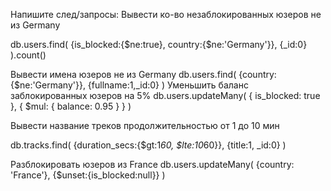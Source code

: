 
Напишите след/запросы:
Вывести ко-во незаблокированных юзеров не из Germany

db.users.find(
{is_blocked:{$ne:true}, country:{$ne:'Germany'}},
{_id:0}
).count()

Вывести имена юзеров не из Germany
db.users.find(
{country:{$ne:'Germany'}},
{fullname:1,_id:0}
)
Уменьшить баланс заблокированных юзеров на 5%
db.users.updateMany(
{ is_blocked: true },
{ $mul: { balance: 0.95 } }
)

Вывести название треков продолжительностью от 1 до 10 мин

db.tracks.find(
{duration_secs:{$gt:1*60, $lte:10*60}},
{title:1, _id:0}
)

Разблокировать юзеров из France
db.users.updateMany(
{country: 'France'},
{$unset:{is_blocked:null}}
)

